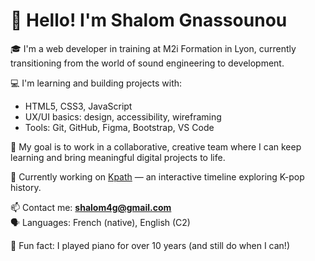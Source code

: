 # 👋 Hello! I'm Shalom Gnassounou

🎓 I'm a web developer in training at M2i Formation in Lyon, currently transitioning from the world of sound engineering to  development.

💻 I'm learning and building projects with:
- HTML5, CSS3, JavaScript 
- UX/UI basics: design, accessibility, wireframing
- Tools: Git, GitHub, Figma, Bootstrap, VS Code

🚀 My goal is to work in a collaborative, creative team where I can keep learning and bring meaningful digital projects to life.

🌟 Currently working on [Kpath](https://github.com/shalom-gnassounou/Kpath) — an interactive timeline exploring K-pop history.

📫 Contact me: **shalom4g@gmail.com**  
🗣️ Languages: French (native), English (C2)

🎹 Fun fact: I played piano for over 10 years (and still do when I can!)


<!---
shalom-gnassounou/shalom-gnassounou is a ✨ special ✨ repository because its `README.md` (this file) appears on your GitHub profile.
You can click the Preview link to take a look at your changes.
--->
